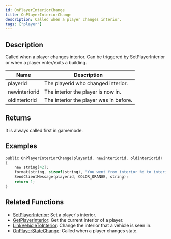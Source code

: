 ```yaml
---
id: OnPlayerInteriorChange
title: OnPlayerInteriorChange
description: Called when a player changes interior.
tags: ["player"]
---
```


## Description

Called when a player changes interior. Can be triggered by SetPlayerInterior or when a player enter/exits a building.

| Name          | Description                            |
| ------------- | -------------------------------------- |
| playerid      | The playerid who changed interior.     |
| newinteriorid | The interior the player is now in.     |
| oldinteriorid | The interior the player was in before. |

## Returns

It is always called first in gamemode.

## Examples

```c
public OnPlayerInteriorChange(playerid, newinteriorid, oldinteriorid)
{
    new string[42];
    format(string, sizeof(string), "You went from interior %d to interior %d!", oldinteriorid, newinteriorid);
    SendClientMessage(playerid, COLOR_ORANGE, string);
    return 1;
}
```

## Related Functions

- [SetPlayerInterior](../functions/SetPlayerInterior.md): Set a player's interior.
- [GetPlayerInterior](../functions/GetPlayerInterior.md): Get the current interior of a player.
- [LinkVehicleToInterior](../functions/LinkVehicleToInterior.md): Change the interior that a vehicle is seen in.
- [OnPlayerStateChange](../callbacks/OnPlayerStateChange.md): Called when a player changes state.

